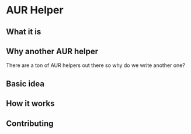 # AUR Helper

## What it is

## Why another AUR helper

There are a ton of AUR helpers out there so why do we write another one? 

## Basic idea

## How it works

## Contributing

